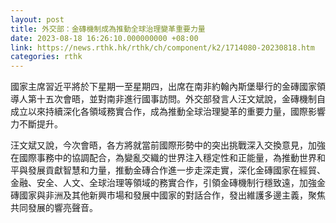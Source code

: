 ```yaml
---
layout: post
title: 外交部：金磚機制成為推動全球治理變革重要力量
date: 2023-08-18 16:26:10.000000000 +08:00
link: https://news.rthk.hk/rthk/ch/component/k2/1714080-20230818.htm
categories: rthk
---
```


國家主席習近平將於下星期一至星期四，出席在南非約翰內斯堡舉行的金磚國家領導人第十五次會晤，並對南非進行國事訪問。外交部發言人汪文斌說，金磚機制自成立以來持續深化各領域務實合作，成為推動全球治理變革的重要力量，國際影響力不斷提升。

汪文斌又說，今次會晤，各方將就當前國際形勢中的突出挑戰深入交換意見，加強在國際事務中的協調配合，為變亂交織的世界注入穩定性和正能量，為推動世界和平與發展貢獻智慧和力量，推動金磚合作進一步走深走實，深化金磚國家在經貿、金融、安全、人文、全球治理等領域的務實合作，引領金磚機制行穩致遠，加強金磚國家與非洲及其他新興市場和發展中國家的對話合作，發出維護多邊主義，聚焦共同發展的響亮聲音。

